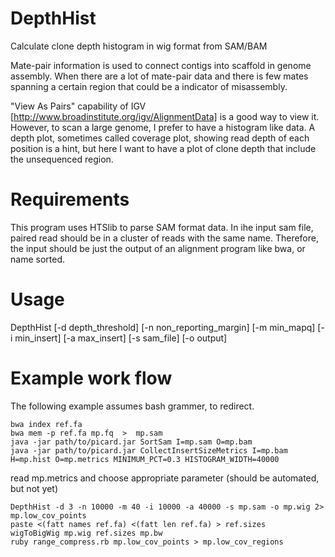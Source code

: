 # DepthHist
Calculate clone depth histogram in wig format from SAM/BAM

Mate-pair information is used to connect contigs into scaffold in genome assembly.
When there are a lot of mate-pair data and there is few mates spanning a certain
region that could be a indicator of misassembly.

"View As Pairs" capability of  IGV [http://www.broadinstitute.org/igv/AlignmentData]
is a good way to view it. However, to scan a large genome, I prefer to have a 
histogram like data. 
A depth plot, sometimes called coverage plot, showing read depth of each position
is a hint, but here I want to have a plot of clone depth that include the unsequenced
region.

# Requirements
This program uses HTSlib to parse SAM format data.
In ihe input sam file, paired read should be in a cluster of
reads with the same name. Therefore, the input should be
just the output of an alignment program like bwa, or
name sorted.

# Usage
DepthHist [-d depth_threshold] [-n non_reporting_margin] [-m min_mapq] [-i min_insert] [-a max_insert] [-s sam_file] [-o output]

# Example work flow
The following example assumes bash grammer, to redirect.

    bwa index ref.fa
    bwa mem -p ref.fa mp.fq  >  mp.sam
    java -jar path/to/picard.jar SortSam I=mp.sam O=mp.bam
    java -jar path/to/picard.jar CollectInsertSizeMetrics I=mp.bam H=mp.hist O=mp.metrics MINIMUM_PCT=0.3 HISTOGRAM_WIDTH=40000

read mp.metrics and choose appropriate parameter (should be automated, but not yet)

    DepthHist -d 3 -n 10000 -m 40 -i 10000 -a 40000 -s mp.sam -o mp.wig 2> mp.low_cov_points
    paste <(fatt names ref.fa) <(fatt len ref.fa) > ref.sizes
    wigToBigWig mp.wig ref.sizes mp.bw
    ruby range_compress.rb mp.low_cov_points > mp.low_cov_regions

